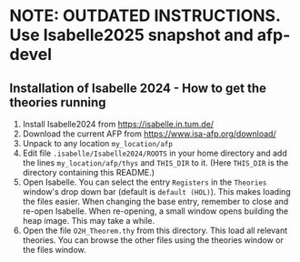 # NOTE: OUTDATED INSTRUCTIONS. Use Isabelle2025 snapshot and afp-devel

## Installation of Isabelle 2024 - How to get the theories running

1) Install Isabelle2024 from https://isabelle.in.tum.de/
2) Download the current AFP from https://www.isa-afp.org/download/ 
3) Unpack to any location `my_location/afp`
4) Edit file `.isabelle/Isabelle2024/ROOTS` in your home directory and add the lines `my_location/afp/thys` and `THIS_DIR` to it.
   (Here `THIS_DIR` is the directory containing this README.)
5) Open Isabelle.  You can select the entry `Registers` in the `Theories` window's drop down bar
   (default is `default (HOL)`). This makes loading the files easier. 
   When changing the base entry, remember to close and re-open Isabelle.
   When re-opening, a small window opens building the heap image. This may take a while.
6) Open the file `O2H_Theorem.thy` from this directory. This load all relevant theories. 
   You can browse the other files using the theories window or the files window.
